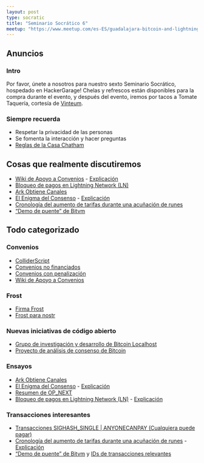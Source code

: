 ```yaml
---
layout: post
type: socratic
title: "Seminario Socrático 6"
meetup: "https://www.meetup.com/es-ES/guadalajara-bitcoin-and-lightning/events/304905062/"
---
```


## Anuncios
### Intro
Por favor, únete a nosotros para nuestro sexto Seminario Socrático, hospedado en HackerGarage! Chelas y refrescos están disponibles para la compra durante el evento, y después del evento, iremos por tacos a Tomate Taquería, cortesía de [Vinteum](https://vinteum.org/).

### Siempre recuerda
- Respetar la privacidad de las personas
- Se fomenta la interacción y hacer preguntas
- [Reglas de la Casa Chatham](https://es.m.wikipedia.org/wiki/Regla_Chatham_House)


## Cosas que realmente discutiremos

- [Wiki de Apoyo a Convenios](https://en.bitcoin.it/wiki/Covenants_support) - [Explicación](https://bitdevs.btcgdl.com/2024-12-17-covenants)
- [Bloqueo de pagos en Lightning Network (LN)](https://x.com/callebtc/status/1856679659523490046)
- [Ark Obtiene Canales](https://arkdev.info/blog/bitcoin-virtual-channels/)
- [El Enigma del Consenso](https://x.com/jamesob/status/1857049961235403101) - [Explicación](https://bitdevs.btcgdl.com/2024-12-17-consensus)
- [Cronología del aumento de tarifas durante una acuñación de runes](https://x.com/mononautical/status/1851830349208363379)
- [“Demo de puente” de Bitvm](https://www.bitcoinos.build/blog/its-alive-bos-and-merlin-execute-first-bitcoin-zk-bridge-transaction)

## Todo categorizado
### Convenios

- [ColliderScript](https://eprint.iacr.org/2024/1802)
- [Convenios no financiados](https://rubin.io/public/pdfs/unfedcovenants.pdf)
- [Convenios con penalización](https://groups.google.com/g/bitcoindev/c/nrgqIXL2Cyk/m/9epQ8CMcAwAJ?pli=1)
- [Wiki de Apoyo a Convenios](https://en.bitcoin.it/wiki/Covenants_support)

### Frost

- [Firma Frost](https://groups.google.com/g/bitcoindev/c/PeMp2HQl-H4?pli=1)
- [Frost para nostr](https://www.frostr.org/)

### Nuevas iniciativas de código abierto

- [Grupo de investigación y desarrollo de Bitcoin Localhost](https://lclhost.org/)
- [Proyecto de análisis de consenso de Bitcoin](https://x.com/moneyball/status/1854585339119341796)

### Ensayos

- [Ark Obtiene Canales](https://arkdev.info/blog/bitcoin-virtual-channels/)
- [El Enigma del Consenso](https://x.com/jamesob/status/1857049961235403101) - [Explicación](https://bitdevs.btcgdl.com/2024-12-17-consensus)
- [Resumen de OP_NEXT](https://x.com/blockspacepod/status/1856344103341920718)
- [Bloqueo de pagos en Lightning Network (LN)](https://x.com/callebtc/status/1856679659523490046) - [Explicación](https://bitdevs.btcgdl.com/2024-12-15-censorship-LN)

### Transacciones interesantes

- [Transacciones SIGHASH_SINGLE \| ANYONECANPAY (Cualquiera puede pagar)](https://x.com/sanket1729/status/1851824134680170792)
- [Cronología del aumento de tarifas durante una acuñación de runes](https://x.com/mononautical/status/1851830349208363379) - [Explicación](https://bitdevs.btcgdl.com/2024-12-15-fee-spike-during-mint)
- [“Demo de puente” de Bitvm](https://www.bitcoinos.build/blog/its-alive-bos-and-merlin-execute-first-bitcoin-zk-bridge-transaction) y [IDs de transacciones relevantes](https://x.com/BTC_OS/status/1861424064436273556)
